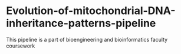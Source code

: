 # Evolution-of-mitochondrial-DNA-inheritance-patterns-pipeline
This pipeline is a part of bioengineering and bioinformatics faculty coursework
